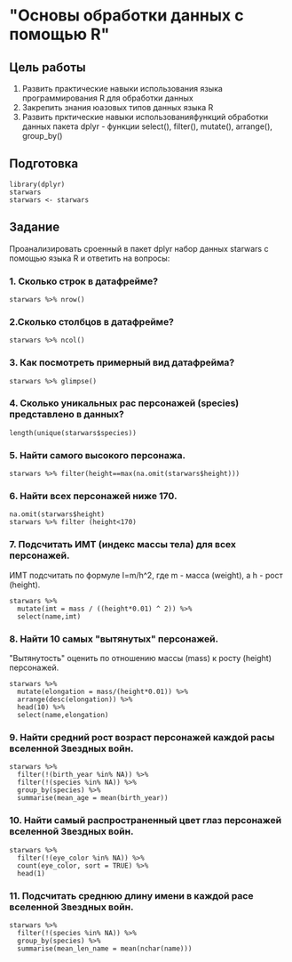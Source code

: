 # "Основы обработки данных с помощью R"

## Цель работы
 1. Развить практические навыки использования языка программирования R для обработки данных
 2. Закрепить знания юазовых типов данных языка R
 3. Развить прктические навыки использованияфункций обработки данных пакета dplyr - функции select(), filter(), mutate(), arrange(), group_by()

## Подготовка
```{r}
library(dplyr)
starwars
starwars <- starwars
```

## Задание
Проанализировать сроенный в пакет dplyr набор данных starwars с помощью языка R и ответить на вопросы:

### 1. Сколько строк в датафрейме?
```{r}
starwars %>% nrow()
```
### 2.Сколько столбцов в датафрейме?
```{r}
starwars %>% ncol()
```
### 3. Как посмотреть примерный вид датафрейма?
```{r}
starwars %>% glimpse()
```
### 4. Сколько уникальных рас персонажей (species) представлено в данных?
```{r}
length(unique(starwars$species))
```
### 5. Найти самого высокого персонажа.
```{r}
starwars %>% filter(height==max(na.omit(starwars$height)))
```
### 6. Найти всех персонажей ниже 170.
```{r}
na.omit(starwars$height)
starwars %>% filter (height<170)
```
### 7. Подсчитать ИМТ (индекс массы тела) для всех персонажей. 
ИМТ подсчитать по формуле I=m/h^2, где m - масса (weight), а h - рост (height).
```{r}
starwars %>%
  mutate(imt = mass / ((height*0.01) ^ 2)) %>%
  select(name,imt)
```
### 8. Найти 10 самых "вытянутых" персонажей.
"Вытянутость" оценить по отношению массы (mass) к росту (height) персонажей.
```{r}
starwars %>%
  mutate(elongation = mass/(height*0.01)) %>%
  arrange(desc(elongation)) %>%
  head(10) %>%
  select(name,elongation)
```

### 9. Найти средний рост возраст персонажей каждой расы вселенной Звездных войн.
```{r}
starwars %>%
  filter(!(birth_year %in% NA)) %>% 
  filter(!(species %in% NA)) %>%
  group_by(species) %>%
  summarise(mean_age = mean(birth_year))
```
###  10. Найти самый распространенный цвет глаз персонажей вселенной Звездных войн.
```{r}
starwars %>%
  filter(!(eye_color %in% NA)) %>%
  count(eye_color, sort = TRUE) %>%
  head(1)
```
### 11. Подсчитать среднюю длину имени в каждой расе вселенной Звездных войн.
```{r}
starwars %>%
  filter(!(species %in% NA)) %>%
  group_by(species) %>% 
  summarise(mean_len_name = mean(nchar(name)))
```
